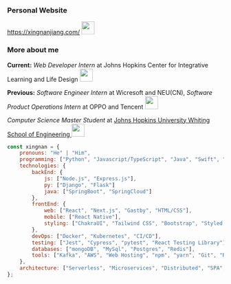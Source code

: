 ### Personal Website 
https://xingnanjiang.com/ <img src="https://emojis.slackmojis.com/emojis/images/1531849430/4246/blob-sunglasses.gif?1531849430" width="30"/>


### More about me

<p><b>Current:</b> <em>Web Developer Intern</em> at Johns Hopkins Center for Integrative Learning and Life Design
<img src="https://media.giphy.com/media/WUlplcMpOCEmTGBtBW/giphy.gif" width="30"> 
</p>
<p><b>Previous:</b> <em>Software Engineer Intern</em> at Wicresoft and NEU(CN), <em>Software Product Operations Intern</em> at OPPO and Tencent <img src="https://media.giphy.com/media/WUlplcMpOCEmTGBtBW/giphy.gif" width="30"> 
</p>
<p><em>Computer Science Master Student</em> at <a href="https://www.cs.jhu.edu/academic-programs/graduate-studies/mse-programs/">Johns Hopkins University Whiting School of Engineering
</a><img src="https://media.giphy.com/media/WUlplcMpOCEmTGBtBW/giphy.gif" width="30"> 
</p>

```javascript
const xingnan = {
    pronouns: "He" | "Him",
    programming: ["Python", "Javascript/TypeScript", "Java", "Swift", "Matlab", "R"],
    technologies: {
        backEnd: {
            js: ["Node.js", "Express.js"],
            py: ["Django", "Flask"]
            java: ["SpringBoot", "SpringCloud"]
        },
        frontEnd: {
            web: ["React", "Next.js", "Gastby", "HTML/CSS"],
            mobile: ["React Native"],
            styling: ["ChakraUI", "Tailwind CSS", "Bootstrap", "Styled Components"]
        },
        devOps: ["Docker", "Kubernetes", "CI/CD"],
        testing: ["Jest", "Cypress", "pytest", "React Testing Library"],
        databases: ["mongoDB", "MySql", "Postgres", "Redis"],
        tools: ["Kafka", "AWS", "Web Hosting", "npm", "yarn", "Git", "RPC", "RabbitMQ", "Redis"]
    },
    architecture: ["Serverless", "Microservices", "Distributed", "SPA", "Static Sites"]
};
```
  
